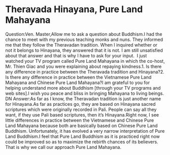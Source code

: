 # Theravada Hinayana, Pure Land Mahayana

​Question:Ven. Master,Allow me to ask a question about Buddhism.​I had the chance to meet with my previous teaching monks and nuns. They informed me that they follow the Theravadan tradition. When I inquired whether or not it belongs to Hinayana, they answered that it is not. I am still unsatisfied about that answer and that is why I have to ask for your input.       I just watched your TV program called Pure Land Mahayana in which the co-host, Mr. Thien Giac and you were explaining about repaying kindness.1. Is there any difference in practice between the Theravada tradition and Hinayana?2. Is there any difference in practice between the Vietnamese Pure Land Mahayana and Chinese Pure Land Mahayana?I am grateful to you for helping understand more about Buddhism [through your TV programs and web sites].I wish you peace and bliss in bringing Mahayana to living beings.​DN  Answer:As far as I know, the Theravadan tradition is just another name for Hinayana.As far as practices go, they are based on Hinayana sacred scriptures which were originally recorded in Pali. People can say all they want, if they use Pali based scriptures, then it’s Hinayana.Right now, I see little differences in practice between the Vietnamese and Chinese Pure Land Mahayana because both are basically based on Chinese Pure Land Buddhism. Unfortunately, it has evolved a very narrow interpretation of Pure Land Buddhism.I feel that Pure Land Buddhism as it is practiced right now could be improved so as to maximize the rebirth chances of its believers. That is why we call our approach Pure Land Mahayana.